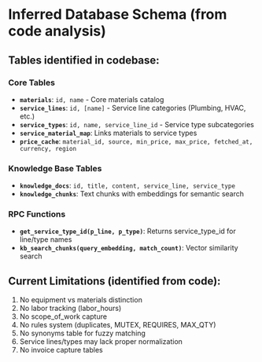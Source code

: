 # Inferred Database Schema (from code analysis)

## Tables identified in codebase:

### Core Tables
- **`materials`**: `id, name` - Core materials catalog
- **`service_lines`**: `id, [name]` - Service line categories (Plumbing, HVAC, etc.)
- **`service_types`**: `id, name, service_line_id` - Service type subcategories  
- **`service_material_map`**: Links materials to service types
- **`price_cache`**: `material_id, source, min_price, max_price, fetched_at, currency, region`

### Knowledge Base Tables  
- **`knowledge_docs`**: `id, title, content, service_line, service_type`
- **`knowledge_chunks`**: Text chunks with embeddings for semantic search

### RPC Functions
- **`get_service_type_id(p_line, p_type)`**: Returns service_type_id for line/type names
- **`kb_search_chunks(query_embedding, match_count)`**: Vector similarity search

## Current Limitations (identified from code):
1. No equipment vs materials distinction
2. No labor tracking (labor_hours)  
3. No scope_of_work capture
4. No rules system (duplicates, MUTEX, REQUIRES, MAX_QTY)
5. No synonyms table for fuzzy matching
6. Service lines/types may lack proper normalization
7. No invoice capture tables